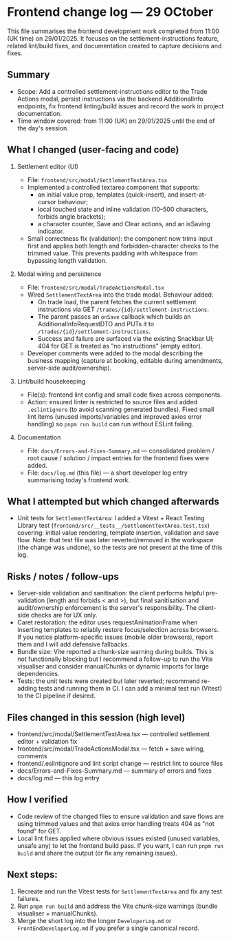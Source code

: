 # Frontend change log — 29 OCtober

This file summarises the frontend development work completed from 11:00 (UK time) on 29/01/2025. It focuses on the settlement-instructions feature, related lint/build fixes, and documentation created to capture decisions and fixes.

## Summary

- Scope: Add a controlled settlement-instructions editor to the Trade Actions modal, persist instructions via the backend AdditionalInfo endpoints, fix frontend linting/build issues and record the work in project documentation.
- Time window covered: from 11:00 (UK) on 29/01/2025 until the end of the day's session.

## What I changed (user-facing and code)

1. Settlement editor (UI)

   - File: `frontend/src/modal/SettlementTextArea.tsx`
   - Implemented a controlled textarea component that supports:
     - an initial value prop, templates (quick-insert), and insert-at-cursor behaviour;
     - local touched state and inline validation (10–500 characters, forbids angle brackets);
     - a character counter, Save and Clear actions, and an isSaving indicator.
   - Small correctness fix (validation): the component now trims input first and applies both length and forbidden-character checks to the trimmed value. This prevents padding with whitespace from bypassing length validation.

2. Modal wiring and persistence

   - File: `frontend/src/modal/TradeActionsModal.tsx`
   - Wired `SettlementTextArea` into the trade modal. Behaviour added:
     - On trade load, the parent fetches the current settlement instructions via GET `/trades/{id}/settlement-instructions`.
     - The parent passes an `onSave` callback which builds an AdditionalInfoRequestDTO and PUTs it to `/trades/{id}/settlement-instructions`.
     - Success and failure are surfaced via the existing Snackbar UI; 404 for GET is treated as "no instructions" (empty editor).
   - Developer comments were added to the modal describing the business mapping (capture at booking, editable during amendments, server-side audit/ownership).

3. Lint/build housekeeping

   - File(s): frontend lint config and small code fixes across components.
   - Action: ensured linter is restricted to source files and added `.eslintignore` (to avoid scanning generated bundles). Fixed small lint items (unused imports/variables and improved axios error handling) so `pnpm run build` can run without ESLint failing.

4. Documentation
   - File: `docs/Errors-and-Fixes-Summary.md` — consolidated problem / root cause / solution / impact entries for the frontend fixes were added.
   - File: `docs/log.md` (this file) — a short developer log entry summarising today's frontend work.

## What I attempted but which changed afterwards

- Unit tests for `SettlementTextArea`: I added a Vitest + React Testing Library test (`frontend/src/__tests__/SettlementTextArea.test.tsx`) covering: initial value rendering, template insertion, validation and save flow. Note: that test file was later reverted/removed in the workspace (the change was undone), so the tests are not present at the time of this log.

## Risks / notes / follow-ups

- Server-side validation and sanitisation: the client performs helpful pre-validation (length and forbids < and >), but final sanitisation and audit/ownership enforcement is the server's responsibility. The client-side checks are for UX only.
- Caret restoration: the editor uses requestAnimationFrame when inserting templates to reliably restore focus/selection across browsers. If you notice platform-specific issues (mobile older browsers), report them and I will add defensive fallbacks.
- Bundle size: Vite reported a chunk-size warning during builds. This is not functionally blocking but I recommend a follow-up to run the Vite visualiser and consider manualChunks or dynamic imports for large dependencies.
- Tests: the unit tests were created but later reverted; recommend re-adding tests and running them in CI. I can add a minimal test run (Vitest) to the CI pipeline if desired.

## Files changed in this session (high level)

- frontend/src/modal/SettlementTextArea.tsx — controlled settlement editor + validation fix
- frontend/src/modal/TradeActionsModal.tsx — fetch + save wiring, comments
- frontend/.eslintignore and lint script change — restrict lint to source files
- docs/Errors-and-Fixes-Summary.md — summary of errors and fixes
- docs/log.md — this log entry

## How I verified

- Code review of the changed files to ensure validation and save flows are using trimmed values and that axios error handling treats 404 as "not found" for GET.
- Local lint fixes applied where obvious issues existed (unused variables, unsafe any) to let the frontend build pass. If you want, I can run `pnpm run build` and share the output (or fix any remaining issues).

## Next steps:

1. Recreate and run the Vitest tests for `SettlementTextArea` and fix any test failures.
2. Run `pnpm run build` and address the Vite chunk-size warnings (bundle visualiser + manualChunks).
3. Merge the short log into the longer `DeveloperLog.md` or `FrontEndDeveloperLog.md` if you prefer a single canonical record.
